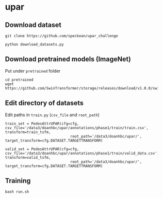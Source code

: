 # upar

## Download dataset

```
git clone https://github.com/speckean/upar_challenge
```

```
python download_datasets.py
```

## Download pretrained models (ImageNet)

Put under `pretrained` folder

```
cd pretrained
wget https://github.com/SwinTransformer/storage/releases/download/v1.0.0/swin_base_patch4_window7_224_22k.pth
```

## Edit directory of datasets

Edit paths in `train.py` (`csv_file` and `root_path`)

```[python3]
train_set = PedesAttrUPAR(cfg=cfg, csv_file='/data3/doanhbc/upar/annotations/phase1/train/train.csv', transform=train_tsfm,
                              root_path='/data3/doanhbc/upar/', target_transform=cfg.DATASET.TARGETTRANSFORM)

valid_set = PedesAttrUPAR(cfg=cfg, csv_file='/data3/doanhbc/upar/annotations/phase1/train/valid_data.csv', transform=valid_tsfm,
                              root_path='/data3/doanhbc/upar/', target_transform=cfg.DATASET.TARGETTRANSFORM)
```

## Training

```
bash run.sh
```